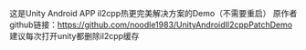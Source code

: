 这是Unity Android APP il2cpp热更完美解决方案的Demo（不需要重启）
原作者github链接：https://github.com/noodle1983/UnityAndroidIl2cppPatchDemo
建议每次打开unity都删除il2cpp缓存
